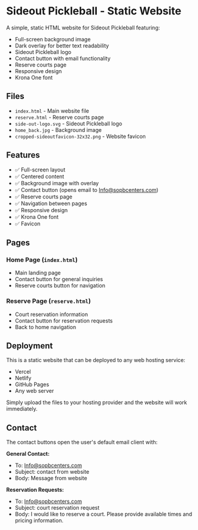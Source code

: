 # Sideout Pickleball - Static Website

A simple, static HTML website for Sideout Pickleball featuring:

- Full-screen background image
- Dark overlay for better text readability
- Sideout Pickleball logo
- Contact button with email functionality
- Reserve courts page
- Responsive design
- Krona One font

## Files

- `index.html` - Main website file
- `reserve.html` - Reserve courts page
- `side-out-logo.svg` - Sideout Pickleball logo
- `home_back.jpg` - Background image
- `cropped-sideoutfavicon-32x32.png` - Website favicon

## Features

- ✅ Full-screen layout
- ✅ Centered content
- ✅ Background image with overlay
- ✅ Contact button (opens email to Info@sopbcenters.com)
- ✅ Reserve courts page
- ✅ Navigation between pages
- ✅ Responsive design
- ✅ Krona One font
- ✅ Favicon

## Pages

### Home Page (`index.html`)

- Main landing page
- Contact button for general inquiries
- Reserve courts button for navigation

### Reserve Page (`reserve.html`)

- Court reservation information
- Contact button for reservation requests
- Back to home navigation

## Deployment

This is a static website that can be deployed to any web hosting service:

- Vercel
- Netlify
- GitHub Pages
- Any web server

Simply upload the files to your hosting provider and the website will work immediately.

## Contact

The contact buttons open the user's default email client with:

**General Contact:**

- To: Info@sopbcenters.com
- Subject: contact from website
- Body: Message from website

**Reservation Requests:**

- To: Info@sopbcenters.com
- Subject: court reservation request
- Body: I would like to reserve a court. Please provide available times and pricing information.
